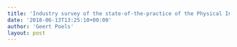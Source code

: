 ```yaml
---
title: 'Industry survey of the state-of-the-practice of the Physical Internet in Flanders'
date: '2018-06-13T13:25:10+00:00'
author: 'Geert Poels'
layout: post
---
```


